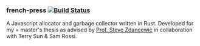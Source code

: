 ### french-press [![Build Status](https://travis-ci.org/rustoscript/french-press.svg)](https://travis-ci.org/rustoscript/french-press)

A Javascript allocator and garbage collector written in Rust. Developed for my =
master's thesis as advised by [Prof. Steve Zdancewic](http://www.cis.upenn.edu/~stevez/)
in collaboration with Terry Sun & Sam Rossi.
